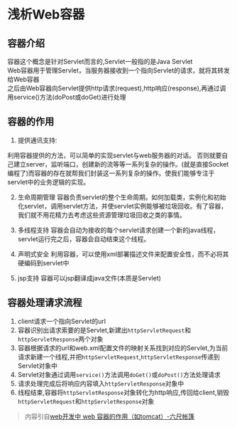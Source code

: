 # 浅析Web容器

## 容器介绍

容器这个概念是针对Servlet而言的,Servlet一般指的是Java Servlet<br/>
Web容器用于管理Servlet，当服务器接收到一个指向Servlet的请求，就将其转发给Web容器<br/>
之后由Web容器向Servlet提供http请求(request),http响应(response),再通过调用service()方法(doPost或doGet)进行处理

## 容器的作用

1. 提供通讯支持:

利用容器提供的方法，可以简单的实现servlet与web服务器的对话。
否则就要自己建立server，监听端口，创建新的流等等一系列复杂的操作。(就是直接Socket编程了)而容器的存在就帮我们封装这一系列复杂的操作。使我们能够专注于servlet中的业务逻辑的实现。

2. 生命周期管理
容器负责servlet的整个生命周期。如何加载类，实例化和初始化servlet，调用servlet方法，并使servlet实例能够被垃圾回收。有了容器，我们就不用花精力去考虑这些资源管理垃圾回收之类的事情。

3. 多线程支持
容器会自动为接收的每个servlet请求创建一个新的java线程，servlet运行完之后，容器会自动结束这个线程。

4. 声明式安全
利用容器，可以使用xml部署描述文件来配置安全性，而不必将其硬编码到servlet中

5. jsp支持
容器可以jsp翻译成java文件(本质是Servlet)

## 容器处理请求流程

1. client请求一个指向Servlet的url
2. 容器识别出请求索要的是Servlet,新建出`httpServletRequest`和`httpServletResponse`两个对象
3. 容器根据请求的url和web.xml配置文件的映射关系找到对应的Servlet,为当前请求新建一个线程,并把`httpServletRequest`,`httpServletResponse`传递到Servlet对象中
4. Servlet对象通过调用`service()`方法调用`doGet()`或`doPost()`方法处理请求
5. 请求处理完成后将响应内容填入`httpServletResponse`对象中
6. 线程结束,容器将`httpServletResponse`对象转化为http响应,传回给client,销毁`httpServletRequest`和`httpServletResponse`对象


> 内容引自[web开发中 web 容器的作用（如tomcat）-六尺帐篷](https://www.jianshu.com/p/99f34a91aefe)